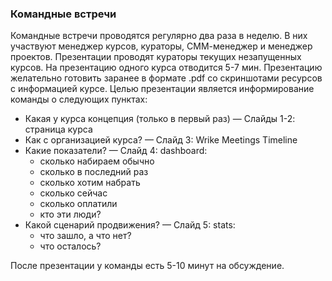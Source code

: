 ### Командные встречи

Командные встречи проводятся регулярно два раза в неделю. В них участвуют менеджер курсов, кураторы, СММ-менеджер и менеджер проектов.
Презентации проводят кураторы текущих незапущенных курсов. На презентацию одного курса отводится 5-7 мин. Презентацию желательно готовить заранее в формате .pdf со скриншотами ресурсов с информацией курсе. Целью презентации является информирование команды о следующих пунктах:

* Какая у курса концепция (только в первый раз) — Слайды 1-2: страница курса
* Как с организацией курса? — Слайд 3: Wrike Meetings Timeline
* Какие показатели? — Слайд 4: dashboard:
    * сколько набираем обычно
    * сколько в последний раз
    * сколько хотим набрать
    * сколько сейчас
    * сколько оплатили
    * кто эти люди?
* Какой сценарий продвижения? — Слайд 5: stats:
    * что зашло, а что нет?
    * что осталось?

После презентации у команды есть 5-10 минут на обсуждение.

